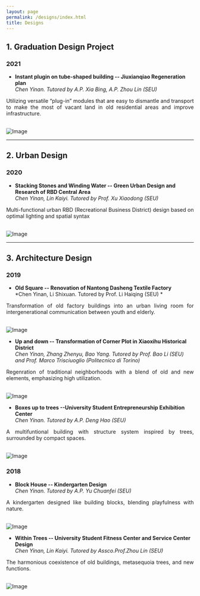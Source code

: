 ```yaml
---
layout: page
permalink: /designs/index.html
title: Designs
---
```



<style>  
  .enlarge-image {  
    cursor: pointer;  
  }  
    
  .enlarged-image {  
    position: fixed;  
    top: 0;  
    left: 0;  
    right: 0;  
    bottom: 0;  
    background-color: rgba(0, 0, 0, 0.8);  
    display: flex;  
    justify-content: center;  
    align-items: center;  
    z-index: 9999;  
  }  
    
  .enlarged-image img {  
    max-width: 90%;  
    max-height: 90%;  
  }  
</style>  
  
<script>  
  function enlargeImage(image) {  
    var enlargedImage = document.createElement('div');  
    enlargedImage.className = 'enlarged-image';  
      
    var img = document.createElement('img');  
    img.src = image.src;  
      
    enlargedImage.appendChild(img);  
    document.body.appendChild(enlargedImage);  
      
    enlargedImage.addEventListener('click', function() {  
      document.body.removeChild(enlargedImage);  
    });  
  }  
</script>  
  
 
## 1.&nbsp;Graduation Design Project

### 2021

- **Instant plugin on tube-shaped building -- Jiuxianqiao Regeneration plan**<br>
  *Chen Yinan. Tutored by A.P. Xia Bing, A.P. Zhou Lin (SEU)*
   <br>

<p style="text-align: justify;">  
   Utilizing versatile “plug-in” modules that are easy to dismantle and transport to make the most of vacant land in old residential areas and improve infrastructure.
</p>
<br>

<img src="/images/bishe.png" alt="Image" class="enlarge-image" onclick="enlargeImage(this);">

<br>

---


## 2.&nbsp;Urban Design

### 2020

- **Stacking Stones and Winding Water -- Green Urban Design and Research of RBD Central Area**<br>
  *Chen Yinan, Lin Kaiyi. Tutored by Prof. Xu Xiaodong (SEU)*
   <br>

<p style="text-align: justify;"> 
   Multi-functional urban RBD (Recreational Business District) design based on optimal lighting and spatial syntax
</p>  
<br>


<img src="/images/jiangxinzhou.png" alt="Image" class="enlarge-image" onclick="enlargeImage(this);">

<br>

---


## 3.&nbsp;Architecture Design

### 2019

- **Old Square -- Renovation of Nantong Dasheng Textile Factory**<br>
  *Chen Yinan, Li Shixuan. Tutored by Prof. Li Haiqing (SEU) *
  <br>

<p style="text-align: justify;"> 
   Transformation of old factory buildings into an urban living room for intergenerational communication between youth and elderly.
</p>   
<br>

<img src="/images/tangzha.png" alt="Image" class="enlarge-image" onclick="enlargeImage(this);">

- **Up and down -- Transformation of Corner Plot in Xiaoxihu Historical District**<br>
  *Chen Yinan, Zhang Zhenyu, Bao Yang. Tutored by Prof. Bao Li (SEU) and Prof. Marco Trisciuoglio (Politecnico di Torino)*
   <br>

<p style="text-align: justify;"> 
   Regenration of traditional neighborhoods with a blend of old and new elements, emphasizing high utilization.
</p>   
<br>

<img src="/images/xiaoxihu.png" alt="Image" class="enlarge-image" onclick="enlargeImage(this);">

- **Boxes up to trees --University Student Entrepreneurship Exhibition Center**<br>
  *Chen Yinan. Tutored by A.P. Deng Hao (SEU)*
  <br>

<p style="text-align: justify;"> 
  A multifuntional building with structure system inspired by trees, surrounded by compact spaces.
</p>  
<br>

<img src="/images/daxue.png" alt="Image" class="enlarge-image" onclick="enlargeImage(this);">

### 2018
- **Block House -- Kindergarten Design**<br>
  *Chen Yinan. Tutored by A.P. Yu Chuanfei (SEU)*
  <br>

<p style="text-align: justify;"> 
  A kindergarten designed like building blocks, blending playfulness with nature.
</P>  
<br>

<img src="/images/youer.png" alt="Image" class="enlarge-image" onclick="enlargeImage(this);">

- **Within Trees -- University Student Fitness Center and Service Center Design**<br>
  *Chen Yinan, Lin Kaiyi. Tutored by Assco.Prof.Zhou Lin (SEU)*
  <br>

<p style="text-align: justify;"> 
   The harmonious coexistence of old buildings, metasequoia trees, and new functions.
</p>  
<br>

<img src="/images/tiyuguan.png" alt="Image" class="enlarge-image" onclick="enlargeImage(this);">
<br>
